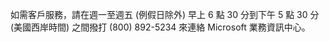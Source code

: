 <Token xmlns:xlink="http://www.w3.org/1999/xlink">如需客戶服務，請在週一至週五 (例假日除外) 早上 6 點 30 分到下午 5 點 30 分 (美國西岸時間) 之間撥打 (800) 892-5234 來連絡 Microsoft 業務資訊中心。</Token>

<!--HONumber=May16_HO2-->


